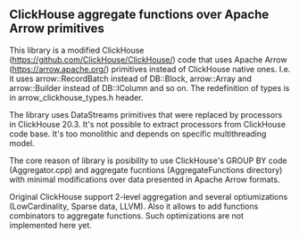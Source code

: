 ClickHouse aggregate functions over Apache Arrow primitives
--------

This library is a modified ClickHouse (https://github.com/ClickHouse/ClickHouse/) code that uses Apache Arrow
(https://arrow.apache.org/) primitives instead of ClickHouse native ones. I.e. it uses arrow::RecordBatch
instead of DB::Block, arrow::Array and arrow::Builder instead of DB::IColumn and so on.
The redefinition of types is in arrow_clickhouse_types.h header.

The library uses DataStreams primitives that were replaced by processors in ClickHouse 20.3. It's not possible to
extract processors from ClickHouse code base. It's too monolithic and depends on specific multithreading model.

The core reason of library is posibility to use ClickHouse's GROUP BY code (Aggregator.cpp) and aggregate fucntions
(AggregateFunctions directory) with minimal modifications over data presented in Apache Arrow formats.

Original ClickHouse support 2-level aggregation and several optiumizations (LowCardinality, Sparse data, LLVM).
Also it allows to add functions combinators to aggregate functions. Such optimizations are not implemented here yet.

